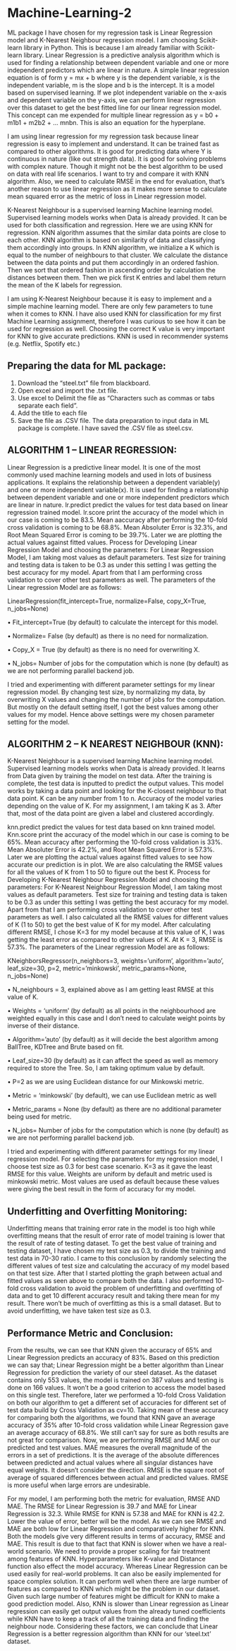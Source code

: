 # Machine-Learning-2

ML package I have chosen for my regression task is Linear Regression model and K-Nearest Neighbour regression model. I am choosing Scikit-learn library in Python. This is because I am already familiar with Scikit-learn library. 
Linear Regression is a predictive analysis algorithm which is used for finding a relationship between dependent variable and one or more independent predictors which are linear in nature. A simple linear regression equation is of form y = mx + b where y is the dependent variable, x is the independent variable, m is the slope and b is the intercept. It is a model based on supervised learning. If we plot independent variable on the x-axis and dependent variable on the y-axis, we can perform linear regression over this dataset to get the best fitted line for our linear regression model. This concept can me expended for multiple linear regression as y = b0 + m1b1 + m2b2 + ... mnbn. This is also an equation for the hyperplane. 

I am using linear regression for my regression task because linear regression is easy to implement and understand. It can be trained fast as compared to other algorithms. It is good for predicting data where Y is continuous in nature (like out strength data). It is good for solving problems with complex nature. Though it might not be the best algorithm to be used on data with real life scenarios. I want to try and compare it with KNN algorithm. Also, we need to calculate RMSE in the end for evaluation, that’s another reason to use linear regression as it makes more sense to calculate mean squared error as the metric of loss in Linear regression model. 

K-Nearest Neighbour is a supervised learning Machine learning model. Supervised learning models works when Data is already provided. It can be used for both classification and regression. Here we are using KNN for regression. KNN algorithm assumes that the similar data points are close to each other. KNN algorithm is based on similarity of data and classifying them accordingly into groups. In KNN algorithm, we initialize a K which is equal to the number of neighbours to that cluster. We calculate the distance between the data points and put them accordingly in an ordered fashion. Then we sort that ordered fashion in ascending order by calculation the distances between them. Then we pick first K entries and label them return the mean of the K labels for regression. 

I am using K-Nearest Neighbour because it is easy to implement and a simple machine learning model. There are only few parameters to tune when it comes to KNN. I have also used KNN for classification for my first Machine Learning assignment, therefore I was curious to see how it can be used for regression as well. Choosing the correct K value is very important for KNN to give accurate predictions. KNN is used in recommender systems (e.g. Netflix, Spotify etc.)

## Preparing the data for ML package:
1.	Download the “steel.txt” file from blackboard.
2.	Open excel and import the .txt file.
3.	Use excel to Delimit the file as “Characters such as commas or tabs separate each field”.
4.	Add the title to each file
5.	Save the file as .CSV file. The data preparation to input data in ML package is complete. I have saved the .CSV file as steel.csv.

## ALGORITHM 1 – LINEAR REGRESSION: 
Linear Regression is a predictive linear model. It is one of the most commonly used machine learning models and used in lots of business applications. It explains the relationship between a dependent variable(y) and one or more independent variable(x). It is used for finding a relationship between dependent variable and one or more independent predictors which are linear in nature.
lr.predict predict the values for test data based on linear regression trained model. lr.score print the accuracy of the model which in our case is coming to be 83.5. Mean aaccuracy after performing the 10-fold cross validation is coming to be 68.8%. Mean Absoluter Error is 32.3%, and Root Mean Squared Error is coming to be 39.7%.  Later we are plotting the actual values against fitted values.
Process for Developing Linear Regression Model and choosing the parameters: For Linear Regression Model, I am taking most values as default parameters. Test size for training and testing data is taken to be 0.3 as under this setting I was getting the best accuracy for my model. Apart from that I am performing cross validation to cover other test parameters as well. The parameters of the Linear regression Model are as follows:

LinearRegression(fit_intercept=True, normalize=False, copy_X=True, n_jobs=None)

•	Fit_intercept=True (by default) to calculate the intercept for this model.

•	Normalize= False (by default) as there is no need for normalization.

•	Copy_X = True (by default) as there is no need for overwriting X.

•	N_jobs= Number of jobs for the computation which is none (by default) as we are not performing parallel backend job.

I tried and experimenting with different parameter settings for my linear regression model. By changing test size, by normalizing my data, by overwriting X values and changing the number of jobs for the computation. But mostly on the default setting itself, I got the best values among other values for my model. Hence above settings were my chosen parameter setting for the model.

## ALGORITHM 2 – K NEAREST NEIGHBOUR (KNN): 
K-Nearest Neighbour is a supervised learning Machine learning model. Supervised learning models works when Data is already provided. It learns from Data given by training the model on test data. After the training is complete, the test data is inputted to predict the output values. This model works by taking a data point and looking for the K-closest neighbour to that data point. K can be any number from 1 to n. Accuracy of the model varies depending on the value of K. For my assignment, I am taking K as 3. After that, most of the data point are given a label and clustered accordingly.

knn.predict predict the values for test data based on knn trained model. Knn.score print the accuracy of the model which in our case is coming to be 65%. Mean accuracy after performing the 10-fold cross validation is 33%. Mean Absoluter Error is 42.2%, and Root Mean Squared Error is 57.3%.  Later we are plotting the actual values against fitted values to see how accurate our prediction is in plot. We are also calculating the RMSE values for all the values of K from 1 to 50 to figure out the best K.
Process for Developing K-Nearest Neighbour Regression Model and choosing the parameters: For K-Nearest Neighbour Regression Model, I am taking most values as default parameters. Test size for training and testing data is taken to be 0.3 as under this setting I was getting the best accuracy for my model. Apart from that I am performing cross validation to cover other test parameters as well. I also calculated all the RMSE values for different values of K (1 to 50) to get the best value of K for my model. After calculating different RMSE, I chose K=3 for my model because at this value of K, I was getting the least error as compared to other values of K. At K = 3, RMSE is 57.3%. The parameters of the Linear regression Model are as follows: 

KNeighborsRegressor(n_neighbors=3, weights=’uniform’, algorithm=’auto’, leaf_size=30, p=2, metric=’minkowski’, metric_params=None, n_jobs=None)

•	N_neighbours = 3, explained above as I am getting least RMSE at this value of K.

•	Weights = ‘uniform’ (by default) as all points in the neighbourhood are weighted equally in this case and I don’t need to calculate weight points by inverse of their distance.

•	Algorithm=’auto’ (by default) as it will decide the best algorithm among BallTree, KDTree and Brute based on fit.

•	Leaf_size=30 (by default) as it can affect the speed as well as memory required to store the Tree. So, I am taking optimum value by default. 

•	P=2 as we are using Euclidean distance for our Minkowski metric.

•	Metric = ‘minkowski’ (by default), we can use Euclidean metric as well

•	Metric_params = None (by default) as there are no additional parameter being used for metric.

•	N_jobs= Number of jobs for the computation which is none (by default) as we are not performing parallel backend job.

I tried and experimenting with different parameter settings for my linear regression model. For selecting the parameters for my regression model, I choose test size as 0.3 for best case scenario. K=3 as it gave the least RMSE for this value. Weights are uniform by default and metric used is minkowski metric. Most values are used as default because these values were giving the best result in the form of accuracy for my model.

## Underfitting and Overfitting Monitoring: 
Underfitting means that training error rate in the model is too high while overfitting means that the result of error rate of model training is lower that the result of rate of testing dataset. To get the best value of training and testing dataset, I have chosen my test size as 0.3, to divide the training and test data in 70-30 ratio. I came to this conclusion by randomly selecting the different values of test size and calculating the accuracy of my model based on that test size. After that I started plotting the graph between actual and fitted values as seen above to compare both the data. I also performed 10- fold cross validation to avoid the problem of underfitting and overfitting of data and to get 10 different accuracy result and taking there mean for my result. There won’t be much of overfitting as this is a small dataset. But to avoid underfitting, we have taken test size as 0.3.

## Performance Metric and Conclusion:
From the results, we can see that KNN given the accuracy of 65% and Linear Regression predicts an accuracy of 83%. Based on this prediction we can say that; Linear Regression might be a better algorithm than Linear Regression for prediction the variety of our steel dataset. As the dataset contains only 553 values, the model is trained on 387 values and testing is done on 166 values. It won’t be a good criterion to access the model based on this single test. Therefore, later we performed a 10-fold Cross Validation on both our algorithm to get a different set of accuracies for different set of test data build by Cross Validation as cv=10. Taking mean of these accuracy for comparing both the algorithms, we found that KNN gave an average accuracy of 35% after 10-fold cross validation while Linear Regression gave an average accuracy of 68.8%. We still can’t say for sure as both results are not great for comparison.  Now, we are performing RMSE and MAE on our predicted and test values. MAE measures the overall magnitude of the errors in a set of predictions. It is the average of the absolute differences between predicted and actual values where all singular distances have equal weights. It doesn’t consider the direction. RMSE is the square root of average of squared differences between actual and predicted values. RMSE is more useful when large errors are undesirable.

For my model, I am performing both the metric for evaluation, RMSE AND MAE. The RMSE for Linear Regression is 39.7 and MAE for Linear Regression is 32.3. While RMSE for KNN is 57.38 and MAE for KNN is 42.2. Lower the value of error, better will be the model. As we can see RMSE and MAE are both low for Linear Regression and comparatively higher for KNN. Both the models give very different results in terms of accuracy, RMSE and MAE. This result is due to that fact that KNN is slower when we have a real-world scenario. We need to provide a proper scaling for fair treatment among features of KNN. Hyperparameters like K-value and Distance function also effect the model accuracy. Whereas Linear Regression can be used easily for real-world problems. It can also be easily implemented for space complex solution. It can perform well when there are large number of features as compared to KNN which might be the problem in our dataset. Given such large number of features might be difficult for KNN to make a good prediction model. Also, KNN is slower than Linear regression as Linear regression can easily get output values from the already tuned coefficients while KNN have to keep a track of all the training data and finding the neighbour node. Considering these factors, we can conclude that Linear Regression is a better regression algorithm than KNN for our ‘steel.txt’ dataset.
